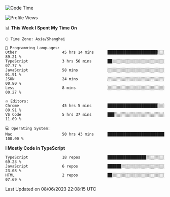 <!--START_SECTION:waka-->
![Code Time](http://img.shields.io/badge/Code%20Time-4%2C637%20hrs%2012%20mins-blue)

![Profile Views](http://img.shields.io/badge/Profile%20Views-4-blue)

📊 **This Week I Spent My Time On** 

```text
🕑︎ Time Zone: Asia/Shanghai

💬 Programming Languages: 
Other                    45 hrs 14 mins      ██████████████████████░░░   89.21 % 
TypeScript               3 hrs 56 mins       ██░░░░░░░░░░░░░░░░░░░░░░░   07.77 % 
JavaScript               58 mins             ░░░░░░░░░░░░░░░░░░░░░░░░░   01.91 % 
JSON                     24 mins             ░░░░░░░░░░░░░░░░░░░░░░░░░   00.80 % 
Less                     8 mins              ░░░░░░░░░░░░░░░░░░░░░░░░░   00.27 % 

🔥 Editors: 
Chrome                   45 hrs 5 mins       ██████████████████████░░░   88.91 % 
VS Code                  5 hrs 37 mins       ███░░░░░░░░░░░░░░░░░░░░░░   11.09 % 

💻 Operating System: 
Mac                      50 hrs 43 mins      █████████████████████████   100.00 % 
```

**I Mostly Code in TypeScript** 

```text
TypeScript               18 repos            █████████████████░░░░░░░░   69.23 % 
JavaScript               6 repos             ██████░░░░░░░░░░░░░░░░░░░   23.08 % 
HTML                     2 repos             ██░░░░░░░░░░░░░░░░░░░░░░░   07.69 % 
```




 Last Updated on 08/06/2023 22:08:15 UTC
<!--END_SECTION:waka-->
